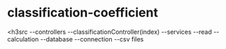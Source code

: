 ﻿# classification-coefficient

<h3src</h3>
    --controllers
        --classificationController(index)
    --services
        --read
        --calculation
    --database
        --connection
        --csv files
